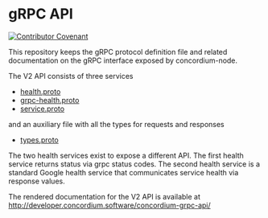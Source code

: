 # gRPC API

[![Contributor Covenant](https://img.shields.io/badge/Contributor%20Covenant-2.0-4baaaa.svg)](https://github.com/Concordium/.github/blob/main/.github/CODE_OF_CONDUCT.md)

This repository keeps the gRPC protocol definition file and related
documentation on the gRPC interface exposed by concordium-node.

The V2 API consists of three services

- [health.proto](./v2/concordium/health.proto)
- [grpc-health.proto](./grpc/health/v1/health.proto)
- [service.proto](./v2/concordium/service.proto)

and an auxiliary file with all the types for requests and responses

- [types.proto](./v2/concordium/types.proto)

The two health services exist to expose a different API. The first health
service returns status via grpc status codes. The second health service is a
standard Google health service that communicates service health via response
values.

The rendered documentation for the V2 API is available at
http://developer.concordium.software/concordium-grpc-api/
